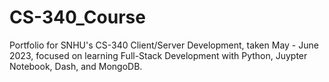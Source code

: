 # CS-340_Course
Portfolio for SNHU's CS-340 Client/Server Development, taken May - June 2023, focused on learning Full-Stack Development with Python, Juypter Notebook, Dash, and MongoDB.
